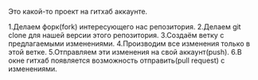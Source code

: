Это какой-то проект на гитхаб аккаунте.


1.Делаем форк(fork) интересующего нас репозитория.
2.Делаем git clone для нашей версии этого репозитория.
3.Создаём ветку с предлагаемыми изменениями.
4.Производим все изменения только в этой ветке.
5.Отправляем эти изменения на свой аккаунт(push).
6.В окне гитхаб появляется возможность отправить(pull request) с изменениями.
